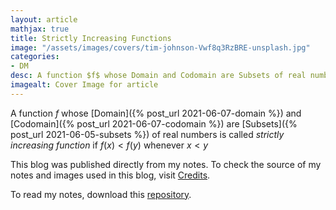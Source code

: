 ```yaml
---
layout: article
mathjax: true
title: Strictly Increasing Functions
image: "/assets/images/covers/tim-johnson-Vwf8q3RzBRE-unsplash.jpg"
categories:
- DM
desc: A function $f$ whose Domain and Codomain are Subsets of real numbers is called strictly increasing function if $f(x) < f(y)$ whenever $x < y$ 
imagealt: Cover Image for article
---
```


A function $f$ whose [Domain]({% post_url 2021-06-07-domain %}) and [Codomain]({% post_url 2021-06-07-codomain %}) are [Subsets]({% post_url 2021-06-05-subsets %}) of real numbers is called *strictly increasing function* if $f(x) < f(y)$ whenever $x < y$

































































































































































































































































































































































































This blog was published directly from my notes.
To check the source of my notes and images used in this blog, visit <a href="/credits.html" target="_blank">Credits</a>.

To read my notes, download this <a href="https://github.com/bovem/CS" target="blank">repository</a>.